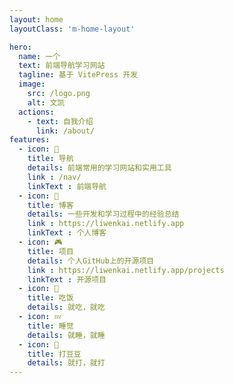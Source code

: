 ```yaml
---
layout: home
layoutClass: 'm-home-layout'

hero:
  name: 一个
  text: 前端导航学习网站
  tagline: 基于 VitePress 开发
  image:
    src: /logo.png
    alt: 文凯
  actions:
    - text: 自我介绍
      link: /about/
features:
  - icon: 🎏
    title: 导航
    details: 前端常用的学习网站和实用工具
    link : /nav/
    linkText : 前端导航
  - icon: 📗 
    title: 博客
    details: 一些开发和学习过程中的经验总结
    link : https://liwenkai.netlify.app
    linkText : 个人博客
  - icon: 🎮
    title: 项目
    details: 个人GitHub上的开源项目
    link : https://liwenkai.netlify.app/projects
    linkText : 开源项目
  - icon: 🍜 
    title: 吃饭
    details: 就吃，就吃
  - icon: 💤
    title: 睡觉
    details: 就睡，就睡
  - icon: 👊  
    title: 打豆豆
    details: 就打，就打
---
```


<style>
</style>

